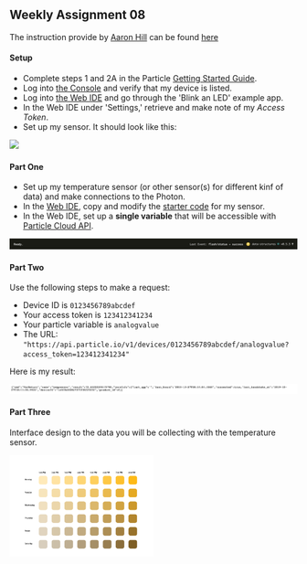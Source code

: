 ## Weekly Assignment 08

The instruction provide by [Aaron Hill](https://github.com/aaronxhill) can be found [here](https://github.com/visualizedata/data-structures/blob/master/weekly_assignment_08.md)

#### Setup

- Complete steps 1 and 2A in the Particle [Getting Started Guide](https://docs.particle.io/guide/getting-started/start/photon/).  
- Log into [the Console](https://console.particle.io/) and verify that my device is listed.   
- Log into [the Web IDE](https://build.particle.io/) and go through the 'Blink an LED' example app.  
- In the Web IDE under 'Settings,' retrieve and make note of my *Access Token*.  
- Set up my sensor. It should look like this: 

<img src="https://github.com/yujunmjiang/data-structures-fall-19/blob/master/week08/image/sample-1.png" width="50%"/>

#### Part One

- Set up my temperature sensor (or other sensor(s) for different kinf of data) and make connections to the Photon.
- In the [Web IDE](https://build.particle.io), copy and modify the [starter code](https://github.com/visualizedata/data-structures/tree/master/weekly_assignment_08) for my sensor.
- In the Web IDE, set up a **single variable** that will be accessible with [Particle Cloud API](https://docs.particle.io/reference/api/).

<img src="https://github.com/yujunmjiang/data-structures-fall-19/blob/master/week08/image/sample-2.png">

#### Part Two

Use the following steps to make a request:
- Device ID is `0123456789abcdef`  
- Your access token is `123412341234`  
- Your particle variable is `analogvalue`  
- The URL: `"https://api.particle.io/v1/devices/0123456789abcdef/analogvalue?access_token=123412341234"`

Here is my result:

<img src="https://github.com/yujunmjiang/data-structures-fall-19/blob/master/week08/image/sample-3.png">

#### Part Three

Interface design to the data you will be collecting with the temperature sensor.

<img src="https://github.com/yujunmjiang/data-structures-fall-19/blob/master/week08/image/temp-data-interface.png" width="50%"/>
